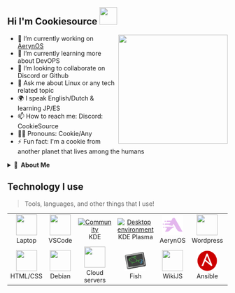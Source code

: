 ## Hi I'm Cookiesource <img src="https://github.com/CookieSource/CookieSource/blob/master/images/Hello.gif" width="40" height="40" />

<img align="right" width="250" height="250" src="https://github.com/CookieSource/CookieSource/blob/master/images/Programming.gif">

- 🔭 I’m currently working on [AerynOS](https://aerynos.com/)
- 🌱 I’m currently learning more about DevOPS
- 👯 I’m looking to collaborate on Discord or Github
- 💬 Ask me about Linux or any tech related topic
- 🌍 I speak English/Dutch & learning JP/ES
- 📫 How to reach me: Discord: CookieSource
- 🏳️‍🌈 Pronouns: Cookie/Any
- ⚡ Fun fact: I'm a cookie from another planet that lives among the humans

<details>
  <summary><b>👤&nbsp;&nbsp;About Me</b></summary>
I'm an IT System administrator.


You can best describe me as someone who is always looking for the latest technology and developments.
  
  <details>
  <summary><b>🕑 Projects</b></summary>
    <br>
    
**Pkgbridge**<br>
A rust based CLI tool to seamlessly integrate Distrobox into your host environment.

**AerynOS**<br>
I currently work on AerynOS. Contributing packages and fixes

**RebornOS**<br>
Old RebornOS Project leader RebornOS is an Arch based Linux distribution with a team of developers, artists and other talented individuals aiming to make Arch Linux as user friendly as possible by providing interface solutions to things you normally have to do in a terminal.<br></br>
**Wiki**<br>
I'm an ex Wiki pro contributor and have contributed to several other gaming and technical wikis<br></br>
</details>

 <details>
  <summary><b>🎙 Hobbies </b></summary>
  
- Singing /  Music
- Anime
- Coding / Programming
- Table tennis
- Swimming
- Server stuff
- Tinkering & Automation
</details>
  </details>


<h2 align="left">Technology I use</h2> 

> Tools, languages, and other things that I use!

<table>
  <tr>
    <td align="center" width="96">
      <a href="#">
        <img src="./images/laptop.png" width="48" height="48" alt="" />
      </a>
      <br>Laptop
    </td>
    <td align="center" width="96">
      <a href="https://code.visualstudio.com/">
        <img src="./images/visualstudiocode.svg" width="48" height="48" alt="" />
      </a>
      <br>VSCode
    </td>
    <td align="center" width="96">
      <a href="https://kde.org">
        <img src="./images/kde.svg" width="48" height="48" alt="Community" />
      </a>
      <br>KDE
    </td>
    <td align="center" width="96">
      <a href="https://kde.org/plasma-desktop/">
        <img src="./images/kdeplasma.svg" width="48" height="48" alt="Desktop environment" />
      </a>
      <br>KDE Plasma
    </td>
    <td align="center" width="96">
      <a href="https://aerynos.org">
        <img src="./images/aerynos.svg" width="48" height="48" alt="Linux" />
      </a>
      <br>AerynOS
    </td>
    <td align="center" width="96">
      <a href="https://wordpress.org">
        <img src="./images/wordpress.svg" width="48" height="48" alt="" />
      </a>
      <br>Wordpress
    </td>
    <td align="center" width="96">
      <a href="https://www.rust-lang.org/" >
        <img src="./images/rust.svg" width="48" height="48" alt="" />
      </a>
      <br>Rust
    </td>
    <td align="center" width="96">
      <a href="https://slint.dev">
        <img src="./images/slint.svg" width="48" height="48" alt="" />
      </a>
      <br>Slint
    </td>
    <td align="center" width="96">
      <a href="https://tabby.sh/">
        <img src="./images/tabby.svg" width="48" height="48" alt="" />
      </a>
      <br>Tabby
    </td>
  </tr>
  <tr>
    <td align="center" width="96"> 
      <a href="#" >
        <img src="./images/htmlcss.png" width="48" height="48" alt="" />
      </a>
      <br>HTML/CSS
    </td>
    <td align="center" width="96">
      <a href="https://debian.org" >
        <img src="./images/debian.svg" width="48" height="48" alt="" />
      </a>
      <br>Debian
    </td>
    <td align="center"  width="96">
      <a href="#">
        <img src="./images/cloudserver.png" width="48" height="48" alt="" />
      </a>
      <br>Cloud servers
    </td>
    <td align="center"  width="96">
      <a href="https://fishshell.com/">
        <img src="./images/fish.svg" width="48" height="48" alt="" />
      </a>
      <br>Fish
    </td>
    <td align="center" width="96">
      <a href="https://js.wiki">
        <img src="./images/wikijs.png" width="48" height="48" alt="" />
      </a>
      <br>WikiJS
    </td>
    <td align="center"  width="96">
      <a href="https://docs.ansible.com/">
        <img src="./images/ansible.svg" width="48" height="48" alt="" />
      </a>
      <br>Ansible
    </td>
    <td align="center" width="96">
      <a href="https://www.python.org/">
        <img src="./images/python.svg" width="48" height="48" alt="" />
      </a>
      <br>Python
    </td>
    <td align="center" width="96">
      <a href="https://github.com/PowerShell/PowerShell" >
        <img src="./images/powershell.svg" width="48" height="48" alt="" />
      </a>
      <br>PowerShell
    </td>
    <td align="center" width="96">
      <a href="https://figma.com" >
        <img src="./images/figma.svg" width="48" height="48" alt="" />
      </a>
      <br>Figma
    </td>
  </tr>
</table>









